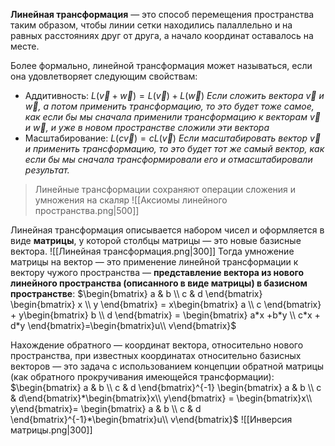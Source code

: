 **Линейная трансформация** — это способ перемещения пространства таким образом, чтобы линии сетки находились палаллельно и на равных расстояниях друг от друга, а начало координат оставалось на месте.

Более формально, линейной трансформация может называться, если она удовлетворяет следующим свойствам:
- Аддитивность: $L(\overrightarrow{v} + \overrightarrow{w}) = L(\overrightarrow{v}) + L(\overrightarrow{w})$
  *Если сложить вектора $\overrightarrow{v}$ и $\overrightarrow{w}$, а потом применить трансформацию, то это будет тоже самое, как если бы мы сначала применили трансформацию к векторам $\overrightarrow{v}$ и $\overrightarrow{w}$, и уже в новом пространстве сложили эти вектора*
- Масштабирование: $L(c\overrightarrow{v}) = cL(\overrightarrow{v})$
  *Если масштабировать вектор $\overrightarrow{v}$ и применить трансформацию, то это будет тот же самый вектор, как если бы мы сначала трансформировали его и отмасштабировали результат.*
> Линейные трансформации сохраняют операции сложения и умножения на скаляр
> ![[Аксиомы линейного пространства.png|500]]

Линейная трансформация описывается набором чисел и оформляется в виде **матрицы**, у которой столбцы матрицы — это новые базисные вектора.
![[Линейная трансформация.png|300]]
Тогда умножение матрицы на вектор — это применение линейной трансформации к вектору чужого пространства — **представление вектора из нового линейного пространства (описанного в виде матрицы) в базисном пространстве**:
$\begin{bmatrix} a & b \\ c & d \end{bmatrix} \begin{bmatrix} x \\ y \end{bmatrix} = x\begin{bmatrix} a \\ c \end{bmatrix} + y\begin{bmatrix} b \\ d \end{bmatrix} = \begin{bmatrix} a*x +b*y \\ c*x + d*y \end{bmatrix}=\begin{bmatrix}u\\ v\end{bmatrix}$

Нахождение обратного — координат вектора, относительно нового пространства, при известных координатах относительно базисных векторов — это задача с использованием концепции обратной матрицы (как обратного прокручивания имеющейся трансформации):
$\begin{bmatrix} a & b \\ c & d \end{bmatrix}^{-1} \begin{bmatrix} a & b \\ c & d\end{bmatrix}*\begin{bmatrix}x\\ y\end{bmatrix} = \begin{bmatrix}x\\ y\end{bmatrix}= \begin{bmatrix} a & b \\ c & d \end{bmatrix}^{-1}*\begin{bmatrix}u\\ v\end{bmatrix}$
![[Инверсия матрицы.png|300]]